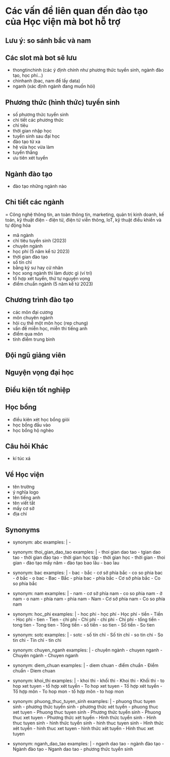 # Các vấn đề liên quan đến đào tạo của Học viện mà bot hỗ trợ

## Lưu ý: so sánh bắc và nam

## Các slot mà bot sẽ lưu

- thongtinchinh (các ý định chính như phương thức tuyển sinh, ngành đào tạo, học phí...)
- chinhanh (bac, nam để lấy data)
- nganh (xác định ngành đang muốn hỏi)

## Phương thức (hình thức) tuyển sinh

- số phương thức tuyển sinh
- chi tiết các phương thức
- chỉ tiêu
- thời gian nhập học
- tuyển sinh sau đại học
- đào tạo từ xa
- hệ vừa học vừa làm
- tuyển thẳng
- ưu tiên xét tuyển

## Ngành đào tạo

- đào tạo những ngành nào

## Chi tiết các ngành

= Công nghệ thông tin, an toàn thông tin, marketing, quản trị kinh doanh, kế toán, kỹ thuật điện - điện tử, điện tử viễn thông, IoT, kỹ thuật điều khiển 
và tự động hóa

- mã ngành
- chỉ tiêu tuyển sinh (2023)
- chuyên ngành
- học phí (5 năm kể từ 2023)
- thời gian đào tạo
- số tín chỉ
- bằng kỹ sư hay cử nhân
- học xong ngành thì làm được gì (ví trí)
- tổ hợp xét tuyển, thứ tự nguyện vọng
- điểm chuẩn ngành (5 năm kể từ 2023)

## Chương trình đào tạo
- các môn đại cương
- môn chuyên ngành
- hỏi cụ thể một môn học (rep chung)
- vấn đề miễn học, miễn thi tiếng anh
- điểm qua môn
- tính điểm trung bình

## Đội ngũ giảng viên

## Nguyện vọng đại học

## Điều kiện tốt nghiệp

## Học bổng
- điều kiên xét học bổng giỏi
- học bổng đầu vào
- học bổng hộ nghèo

## Câu hỏi Khác
- kí túc xá

## Về Học viện
- tên trường
- ý nghĩa logo
- tên tiếng anh
- tên viết tắt
- mấy cơ sở
- địa chỉ


## Synonyms

- synonym: abc
    examples: |
      - 

- synonym: thoi_gian_dao_tao
    examples: |
      - thoi gian dao tao
      - tgian dao tao
      - thời gian đào tạo
      - thời gian học tập
      - thời gian học
      - thời gian
      - thoi gian
      - đào tạo mấy năm
      - đào tạo bao lâu
      - bao lau

- synonym: bac
    examples: |
      - bac
      - bắc
      - cơ sở phía bắc
      - co so phia bac
      - ở bắc
      - o bac
      - Bac
      - Bắc
      - phia bac
      - phía bắc
      - Cơ sở phía bắc
      - Co so phía bắc

- synonym: nam
    examples: |
      - nam
      - cơ sở phía nam
      - co so phia nam
      - ở nam
      - o nam
      - phía nam
      - phia nam
      - Nam
      - Cơ sở phía nam
      - Co so phía nam

- synonym: hoc_phi
    examples: |
      - hoc phi
      - học phí
      - Học phí
      - tiền
      - Tiền
      - Hoc phi
      - tien
      - Tien
      - chi phí
      - Chi phí
      - chi phi
      - Chi phi
      - tổng tiền
      - tong tien
      - Tong tien
      - Tổng tiền
      - số tiền
      - so tien
      - Số tiền
      - So tien

- synonym: sotc
    examples: |
      - sotc
      - số tín chỉ
      - Số tín chỉ
      - so tin chi
      - So tin chi
      - Tín chỉ
      - tin chi

- synonym: chuyen_nganh
    examples: |
      - chuyên ngành
      - chuyen nganh
      - Chuyên ngành
      - Chuyen nganh

- synonym: diem_chuan
    examples: |
      - diem chuan
      - điểm chuẩn
      - Điểm chuẩn
      - Diem chuan

- synonym: khoi_thi
    examples: |
      - khoi thi
      - khối thi
      - Khoi thi
      - Khối thi
      - to hop xet tuyen
      - tổ hợp xét tuyển
      - To hop xet tuyen
      - Tổ hợp xét tuyển
      - Tổ hợp môn
      - To hop mon
      - tổ hợp môn
      - to hop mon

- synonym: phuong_thuc_tuyen_sinh
    examples: |
      - phuong thuc tuyen sinh
      - phương thức tuyển sinh
      - phương thức xét tuyển
      - phuong thuc xet tuyen
      - Phuong thuc tuyen sinh
      - Phương thức tuyển sinh
      - Phuong thuc xet tuyen
      - Phương thức xét tuyển
      - Hình thức tuyển sinh
      - Hinh thuc tuyen sinh
      - hình thức tuyển sinh
      - hinh thuc tuyen sinh
      - Hình thức xét tuyển
      - hinh thuc xet tuyen
      - hình thức xét tuyển
      - Hinh thuc xet tuyen

- synonym: nganh_dao_tao
    examples: |
      - nganh dao tao
      - ngành đào tạo
      - Ngành đào tạo
      - Nganh dao tao
      - phương thức tuyển sinh